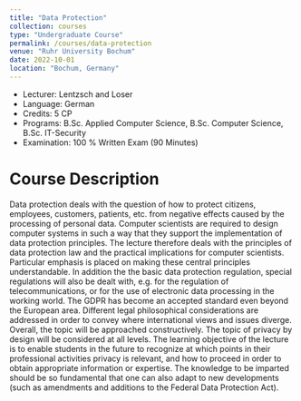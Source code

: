 ```yaml
---
title: "Data Protection"
collection: courses
type: "Undergraduate Course"
permalink: /courses/data-protection
venue: "Ruhr University Bochum"
date: 2022-10-01
location: "Bochum, Germany"
---
```


* Lecturer: Lentzsch and Loser
* Language: German
* Credits: 5 CP
* Programs: B.Sc. Applied Computer Science, B.Sc. Computer Science, B.Sc. IT-Security
* Examination: 100 % Written Exam (90 Minutes)

Course Description
======

Data protection deals with the question of how to protect citizens, employees, customers, patients, etc. from negative effects caused by the processing of personal data.
Computer scientists are required to design computer systems in such a way that they support the implementation of data protection principles.
The lecture therefore deals with the principles of data protection law and the practical implications for computer scientists.
Particular emphasis is placed on making these central principles understandable.
In addition the the basic data protection regulation, special regulations will also be dealt with, e.g. for the regulation of telecommunications, or for the use of electronic data processing in the working world.
The GDPR has become an accepted standard even beyond the European area.
Different legal philosophical considerations are addressed in order to convey where international views and issues diverge.
Overall, the topic will be approached constructively. The topic of privacy by design will be considered at all levels.
The learning objective of the lecture is to enable students in the future to recognize at which points in their professional activities privacy is relevant, and how to proceed in order to obtain appropriate information or expertise.
The knowledge to be imparted should be so fundamental that one can also adapt to new developments (such as amendments and additions to the Federal Data Protection Act).

